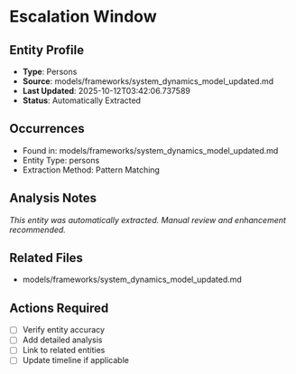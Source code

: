 # Escalation Window

## Entity Profile
- **Type**: Persons
- **Source**: models/frameworks/system_dynamics_model_updated.md
- **Last Updated**: 2025-10-12T03:42:06.737589
- **Status**: Automatically Extracted

## Occurrences
- Found in: models/frameworks/system_dynamics_model_updated.md
- Entity Type: persons
- Extraction Method: Pattern Matching

## Analysis Notes
*This entity was automatically extracted. Manual review and enhancement recommended.*

## Related Files
- models/frameworks/system_dynamics_model_updated.md

## Actions Required
- [ ] Verify entity accuracy
- [ ] Add detailed analysis
- [ ] Link to related entities
- [ ] Update timeline if applicable

